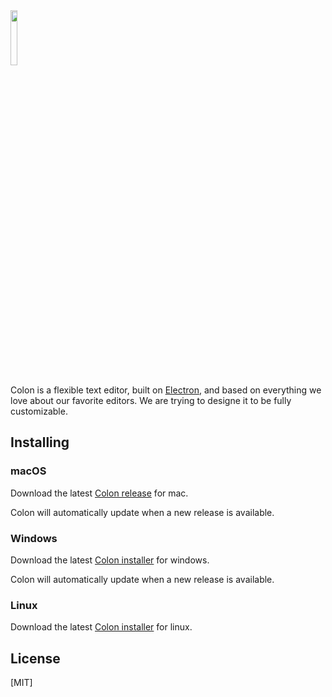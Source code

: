 <img src="https://raw.githubusercontent.com/Chhekur/colon-ide/master/assets/icon.png" width="15%">

Colon is a flexible text editor, built on [Electron](https://github.com/electron/electron), and based on everything we love about our favorite editors. We are trying to designe it to be fully customizable.

## Installing

### macOS

Download the latest [Colon release](https://github.com/Chhekur/colon-ide/releases/download/v1.3.1/Colon-1.3.1.dmg) for mac.

Colon will automatically update when a new release is available.

### Windows

Download the latest [Colon installer](https://github.com/Chhekur/colon-ide/releases/download/v1.3.1/Colon-Setup-1.3.1.exe) for windows.

Colon will automatically update when a new release is available.

### Linux

Download the latest [Colon installer](https://github.com/Chhekur/colon-ide/releases/download/v1.3.1/Colon-1.3.1-x86_64.AppImage) for linux.

## License

[MIT]
